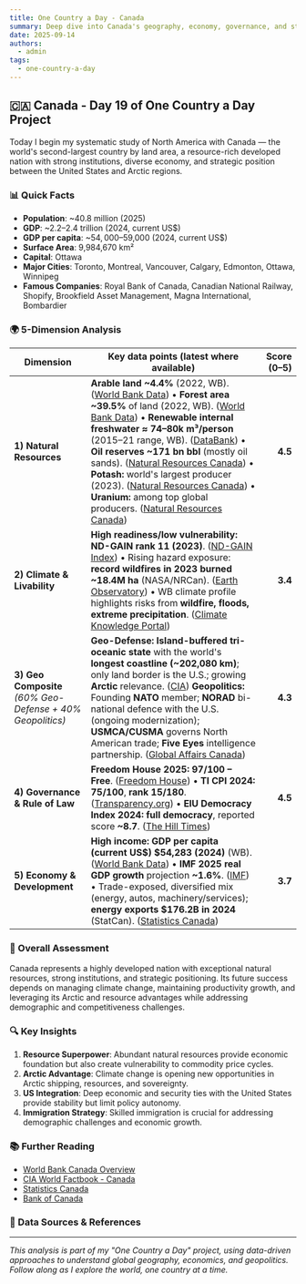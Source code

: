 ```yaml
---
title: One Country a Day - Canada
summary: Deep dive into Canada's geography, economy, governance, and strategic position using the 5-dimension framework
date: 2025-09-14
authors:
  - admin
tags:
  - one-country-a-day
---
```


## 🇨🇦 Canada - Day 19 of One Country a Day Project

Today I begin my systematic study of North America with Canada — the world's second-largest country by land area, a resource-rich developed nation with strong institutions, diverse economy, and strategic position between the United States and Arctic regions.

### 📊 Quick Facts
- **Population**: ~40.8 million (2025)
- **GDP**: ~$2.2–$2.4 trillion (2024, current US$)
- **GDP per capita**: ~$54,000–$59,000 (2024, current US$)
- **Surface Area**: 9,984,670 km²
- **Capital**: Ottawa
- **Major Cities**: Toronto, Montreal, Vancouver, Calgary, Edmonton, Ottawa, Winnipeg
- **Famous Companies**: Royal Bank of Canada, Canadian National Railway, Shopify, Brookfield Asset Management, Magna International, Bombardier

### 🌍 5-Dimension Analysis

| Dimension                                                  | Key data points (latest where available)                                                                                                                                                                                                                                                                                                                                                                                                                                      | Score (0–5) |
| ---------------------------------------------------------- | ----------------------------------------------------------------------------------------------------------------------------------------------------------------------------------------------------------------------------------------------------------------------------------------------------------------------------------------------------------------------------------------------------------------------------------------------------------------------------- | ----------: |
| **1) Natural Resources**                                   | **Arable land \~4.4%** (2022, WB). ([World Bank Data][1])  • **Forest area \~39.5%** of land (2022, WB). ([World Bank Data][2])  • **Renewable internal freshwater ≈ 74–80k m³/person** (2015–21 range, WB). ([DataBank][3])  • **Oil reserves \~171 bn bbl** (mostly oil sands). ([Natural Resources Canada][4])  • **Potash:** world's largest producer (2023). ([Natural Resources Canada][5])  • **Uranium:** among top global producers. ([Natural Resources Canada][6]) |     **4.5** |
| **2) Climate & Livability**                                | **High readiness/low vulnerability:** **ND-GAIN rank 11 (2023)**. ([ND-GAIN Index][7])  • Rising hazard exposure: **record wildfires in 2023 burned \~18.4M ha** (NASA/NRCan). ([Earth Observatory][8])  • WB climate profile highlights risks from **wildfire, floods, extreme precipitation**. ([Climate Knowledge Portal][9])                                                                                                                                              |     **3.4** |
| **3) Geo Composite** *(60% Geo-Defense + 40% Geopolitics)* | **Geo-Defense:** **Island-buffered tri-oceanic state** with the world's **longest coastline (\~202,080 km)**; only land border is the U.S.; growing **Arctic** relevance. ([CIA][10])  **Geopolitics:** Founding **NATO** member; **NORAD** bi-national defence with the U.S. (ongoing modernization); **USMCA/CUSMA** governs North American trade; **Five Eyes** intelligence partnership. ([Global Affairs Canada][11])                                                    |     **4.3** |
| **4) Governance & Rule of Law**                            | **Freedom House 2025:** **97/100 – Free**. ([Freedom House][12])  • **TI CPI 2024:** **75/100**, **rank 15/180**. ([Transparency.org][13])  • **EIU Democracy Index 2024:** **full democracy**, reported score **\~8.7**. ([The Hill Times][14])                                                                                                                                                                                                                              |     **4.5** |
| **5) Economy & Development**                               | **High income:** **GDP per capita (current US\$)** **\$54,283 (2024)** (WB). ([World Bank Data][15])  • **IMF 2025 real GDP growth** projection **\~1.6%**. ([IMF][16])  • Trade-exposed, diversified mix (energy, autos, machinery/services); **energy exports \$176.2B in 2024** (StatCan). ([Statistics Canada][17])                                                                                                                                                       |     **3.7** |

### 🎯 Overall Assessment

Canada represents a highly developed nation with exceptional natural resources, strong institutions, and strategic positioning. Its future success depends on managing climate change, maintaining productivity growth, and leveraging its Arctic and resource advantages while addressing demographic and competitiveness challenges.

### 🔍 Key Insights

1. **Resource Superpower**: Abundant natural resources provide economic foundation but also create vulnerability to commodity price cycles.
2. **Arctic Advantage**: Climate change is opening new opportunities in Arctic shipping, resources, and sovereignty.
3. **US Integration**: Deep economic and security ties with the United States provide stability but limit policy autonomy.
4. **Immigration Strategy**: Skilled immigration is crucial for addressing demographic challenges and economic growth.

### 📚 Further Reading

- [World Bank Canada Overview](https://www.worldbank.org/en/country/canada)
- [CIA World Factbook - Canada](https://www.cia.gov/the-world-factbook/countries/canada/)
- [Statistics Canada](https://www.statcan.gc.ca/)
- [Bank of Canada](https://www.bankofcanada.ca/)

### 🔗 Data Sources & References

[1]: https://data.worldbank.org/indicator/AG.LND.ARBL.ZS?locations=CA&utm_source=chatgpt.com "Arable land (% of land area) - Canada"
[2]: https://data.worldbank.org/indicator/AG.LND.FRST.ZS?utm_source=chatgpt.com "Forest area (% of land area)"
[3]: https://databank.worldbank.org/data/reports.aspx?country=CAN%2CLIC&series=ER.H2O.INTR.PC&source=2&utm_source=chatgpt.com "World Development Indicators | DataBank"
[4]: https://natural-resources.canada.ca/energy-sources/fossil-fuels/oil-resources?utm_source=chatgpt.com "Oil Resources"
[5]: https://natural-resources.canada.ca/minerals-mining/mining-data-statistics-analysis/minerals-metals-facts/potash-facts?utm_source=chatgpt.com "Potash facts - Natural Resources Canada"
[6]: https://natural-resources.canada.ca/minerals-mining/mining-data-statistics-analysis/minerals-metals-facts/uranium-nuclear-power-facts?utm_source=chatgpt.com "Uranium and nuclear power facts - Natural Resources Canada"
[7]: https://gain-new.crc.nd.edu/country/canada?utm_source=chatgpt.com "Canada"
[8]: https://earthobservatory.nasa.gov/images/151985/tracking-canadas-extreme-2023-fire-season?utm_source=chatgpt.com "Tracking Canada's Extreme 2023 Fire Season"
[9]: https://climateknowledgeportal.worldbank.org/country/canada?utm_source=chatgpt.com "Canada - Country Overview | Climate Change Knowledge Portal"
[10]: https://www.cia.gov/the-world-factbook/about/archives/2023/countries/canada/?utm_source=chatgpt.com "Canada - The World Factbook"
[11]: https://www.international.gc.ca/world-monde/international_relations-relations_internationales/nato-otan/index.aspx?lang=eng&utm_source=chatgpt.com "Canada and the North Atlantic Treaty Organization"
[12]: https://freedomhouse.org/country/canada/freedom-world/2025?utm_source=chatgpt.com "Canada: Freedom in the World 2025 Country Report"
[13]: https://www.transparency.org/en/countries/canada?utm_source=chatgpt.com "Canada"
[14]: https://www.hilltimes.com/story/2025/03/03/canadian-democracy-remains-strong-but-trust-is-low-in-politicians-and-parties-reports/452556/?utm_source=chatgpt.com "Canadian democracy remains strong, but trust is low in ..."
[15]: https://data.worldbank.org/country/canada?utm_source=chatgpt.com "Canada | Data"
[16]: https://www.imf.org/en/Countries/CAN?utm_source=chatgpt.com "Canada and the IMF"
[17]: https://www150.statcan.gc.ca/n1/daily-quotidien/250205/dq250205a-eng.pdf?utm_source=chatgpt.com "Canadian international merchandise trade, December 2024"

---

*This analysis is part of my "One Country a Day" project, using data-driven approaches to understand global geography, economics, and geopolitics. Follow along as I explore the world, one country at a time.*
